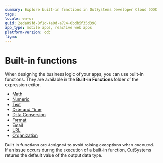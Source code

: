 ```yaml
---
summary: Explore built-in functions in OutSystems Developer Cloud (ODC) to enhance app logic with safe, exception-free operations.
tags:
locale: en-us
guid: 2eda09fd-8f1d-4a0d-a724-0bdb5f35d398
app_type: mobile apps, reactive web apps
platform-version: odc
figma:
---
```


# Built-in functions

When designing the business logic of your apps, you can use built-in functions. They are available in the **Built-in Functions** folder of the expression editor.

* [Math](<math.md>)
* [Numeric](<numeric.md>)
* [Text](<text.md>)
* [Date and Time](<dateandtime.md>)
* [Data Conversion](<data-conversion.md>)
* [Format](<format.md>)
* [Email](<email.md>)
* [URL](<url.md>)
* [Organization](<organization.md>)

<div class="info" markdown="1">

Built-in functions are designed to avoid raising exceptions when executed. If an issue occurs during the execution of a built-in function, OutSystems returns the default value of the output data type.

</div>
